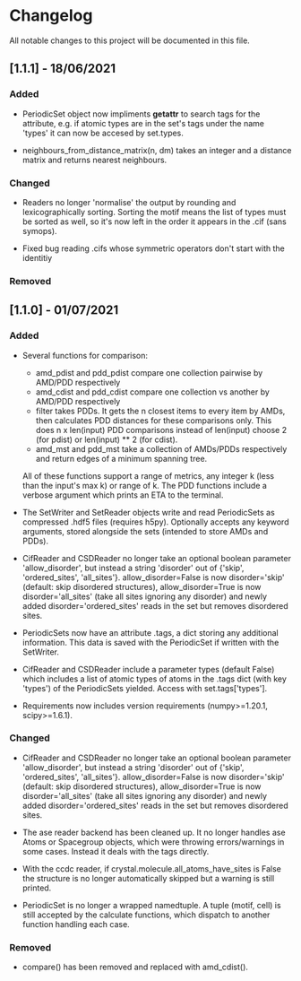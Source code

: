 # Changelog

All notable changes to this project will be documented in this file.

## [1.1.1] - 18/06/2021

### Added

- PeriodicSet object now impliments __getattr__ to search tags for the attribute, e.g. if atomic types are in the set's tags under the name 'types' it can now be accesed by set.types.

- neighbours_from_distance_matrix(n, dm) takes an integer and a distance matrix and returns nearest neighbours.

### Changed

- Readers no longer 'normalise' the output by rounding and lexicographically sorting. Sorting the motif means the list of types must be sorted as well, so it's now left in the order it appears in the .cif (sans symops).

- Fixed bug reading .cifs whose symmetric operators don't start with the identitiy

### Removed

## [1.1.0] - 01/07/2021

### Added

- Several functions for comparison:
  - amd_pdist and pdd_pdist compare one collection pairwise by AMD/PDD respectively
  - amd_cdist and pdd_cdist compare one collection vs another by AMD/PDD respectively
  - filter takes PDDs. It gets the n closest items to every item by AMDs, then calculates PDD distances for these comparisons only. This does n x len(input) PDD comparisons instead of len(input) choose 2 (for pdist) or len(input) ** 2 (for cdist).
  - amd_mst and pdd_mst take a collection of AMDs/PDDs respectively and return edges of a minimum spanning tree.

  All of these functions support a range of metrics, any integer k (less than the input's max k) or range of k. The PDD functions include a verbose argument which prints an ETA to the terminal.

- The SetWriter and SetReader objects write and read PeriodicSets as compressed .hdf5 files (requires h5py). Optionally accepts any keyword arguments, stored alongside the sets (intended to store AMDs and PDDs).

- CifReader and CSDReader no longer take an optional boolean parameter 'allow_disorder', but instead a string 'disorder' out of {'skip', 'ordered_sites', 'all_sites'}. allow_disorder=False is now disorder='skip' (default: skip disordered structures), allow_disorder=True is now disorder='all_sites' (take all sites ignoring any disorder) and newly added disorder='ordered_sites' reads in the set but removes disordered sites.

- PeriodicSets now have an attribute .tags, a dict storing any additional information. This data is saved with the PeriodicSet if written with the SetWriter.

- CifReader and CSDReader include a parameter types (default False) which includes a list of atomic types of atoms in the .tags dict (with key 'types') of the PeriodicSets yielded. Access with set.tags['types'].

- Requirements now includes version requirements (numpy>=1.20.1, scipy>=1.6.1).

### Changed

- CifReader and CSDReader no longer take an optional boolean parameter 'allow_disorder', but instead a string 'disorder' out of {'skip', 'ordered_sites', 'all_sites'}. allow_disorder=False is now disorder='skip' (default: skip disordered structures), allow_disorder=True is now disorder='all_sites' (take all sites ignoring any disorder) and newly added disorder='ordered_sites' reads in the set but removes disordered sites.

- The ase reader backend has been cleaned up. It no longer handles ase Atoms or Spacegroup objects, which were throwing errors/warnings in some cases. Instead it deals with the tags directly.

- With the ccdc reader, if crystal.molecule.all_atoms_have_sites is False the structure is no longer automatically skipped but a warning is still printed.

- PeriodicSet is no longer a wrapped namedtuple. A tuple (motif, cell) is still accepted by the calculate functions, which dispatch to another function handling each case.

### Removed

- compare() has been removed and replaced with amd_cdist().
